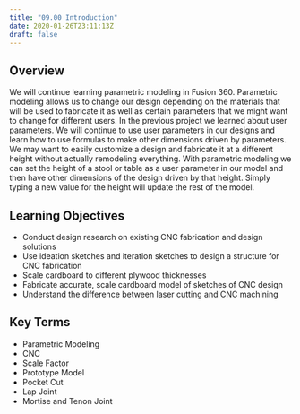 ```yaml
---
title: "09.00 Introduction"
date: 2020-01-26T23:11:13Z
draft: false
---
```


## Overview

We will continue learning parametric modeling in Fusion 360. Parametric modeling allows us to change our design depending on the materials that will be used to fabricate it as well as certain parameters that we might want to change for different users. In the previous project we learned about user parameters. We will continue to use user parameters in our designs and learn how to use formulas to make other dimensions driven by parameters. We may want to easily customize a design and fabricate it at a different height without actually remodeling everything. With parametric modeling we can set the height of a stool or table as a user parameter in our model and then have other dimensions of the design driven by that height. Simply typing a new value for the height will update the rest of the model.

## Learning Objectives

- Conduct design research on existing CNC fabrication and design solutions
- Use ideation sketches and iteration sketches to design a structure for CNC fabrication
- Scale cardboard to different plywood thicknesses
- Fabricate accurate, scale cardboard model of sketches of CNC design
- Understand the difference between laser cutting and CNC machining

## Key Terms

- Parametric Modeling
- CNC
- Scale Factor
- Prototype Model
- Pocket Cut
- Lap Joint
- Mortise and Tenon Joint
